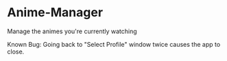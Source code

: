 # Anime-Manager
Manage the animes you're currently watching

Known Bug: Going back to "Select Profile" window twice causes the app to close.
